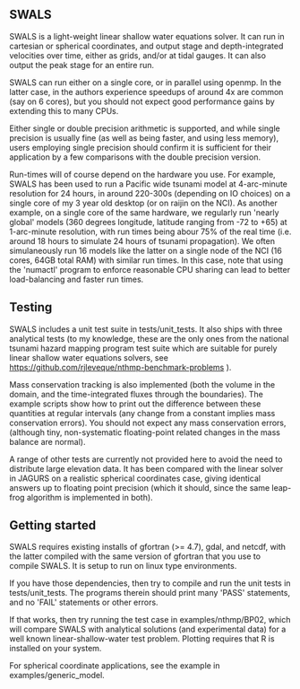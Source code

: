SWALS
-----

SWALS is a light-weight linear shallow water equations solver. It can run in
cartesian or spherical coordinates, and output stage and depth-integrated
velocities over time, either as grids, and/or at tidal gauges. It can also
output the peak stage for an entire run. 

SWALS can run either on a single core, or in parallel using openmp. In the
latter case, in the authors experience speedups of around 4x are common (say on
6 cores), but you should not expect good performance gains by extending this to
many CPUs. 

Either single or double precision arithmetic is supported, and while single
precision is usually fine (as well as being faster, and using less memory),
users employing single precision should confirm it is sufficient for their
application by a few comparisons with the double precision version.

Run-times will of course depend on the hardware you use. For example, SWALS has
been used to run a Pacific wide tsunami model at 4-arc-minute resolution for 24
hours, in around 220-300s (depending on IO choices) on a single core of my 3
year old desktop (or on raijin on the NCI). As another example, on a single
core of the same hardware, we regularly run 'nearly global' models (360 degrees
longitude, latitude ranging from -72 to +65) at 1-arc-minute resolution, with
run times being abour 75% of the real time (i.e. around 18 hours to simulate 24
hours of tsunami propagation). We often simulaneously run 16 models like the
latter on a single node of the NCI (16 cores, 64GB total RAM) with similar run
times. In this case, note that using the 'numactl' program to enforce
reasonable CPU sharing can lead to better load-balancing and faster run times.


Testing
-------

SWALS includes a unit test suite in tests/unit_tests. It also ships with three
analytical tests (to my knowledge, these are the only ones from the national
tsunami hazard mapping program test suite which are suitable for purely linear
shallow water equations solvers, see
https://github.com/rjleveque/nthmp-benchmark-problems ).

Mass conservation tracking is also implemented (both the volume in the domain,
and the time-integrated fluxes through the boundaries). The example scripts
show how to print out the difference between these quantities at regular
intervals (any change from a constant implies mass conservation errors). You
should not expect any mass conservation errors, (although tiny, non-systematic
floating-point related changes in the mass balance are normal).

A range of other tests are currently not provided here to avoid the need to
distribute large elevation data. It has been compared with the linear solver in
JAGURS on a realistic spherical coordinates case, giving identical answers up
to floating point precision (which it should, since the same leap-frog algorithm
is implemented in both).


Getting started
---------------

SWALS requires existing installs of gfortran (>= 4.7), gdal, and netcdf, with
the latter compiled with the same version of gfortran that you use to compile
SWALS. It is setup to run on linux type environments. 

If you have those dependencies, then try to compile and run the unit tests in
tests/unit_tests.  The programs therein should print many 'PASS' statements,
and no 'FAIL' statements or other errors. 

If that works, then try running the test case in examples/nthmp/BP02, which will
compare SWALS with analytical solutions (and experimental data) for a well known
linear-shallow-water test problem. Plotting requires that R is installed on your 
system.

For spherical coordinate applications, see the example in examples/generic_model.
